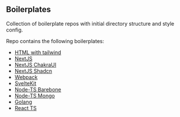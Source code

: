 ## Boilerplates

Collection of boilerplate repos with initial directory structure and style config.

Repo contains the following boilerplates:

- [HTML with tailwind](https://github.com/rakesh-gupta29/boilerplates/tree/main/html-tailwind)
- [NextJS](https://github.com/rakesh-gupta29/boilerplates/tree/main/nextjs)
- [NextJS ChakraUI](https://github.com/rakesh-gupta29/boilerplates/tree/main/nextjs-chakraui)
- [NextJS Shadcn](https://github.com/rakesh-gupta29/boilerplates/tree/main/nextjs-shadcn)
- [Webpack](https://github.com/rakesh-gupta29/boilerplates/tree/main/webpack)
- [SvelteKit](https://github.com/rakesh-gupta29/boilerplates/tree/main/sveltekit)
- [Node-TS Barebone](https://github.com/rakesh-gupta29/boilerplates/tree/main/node-barebone)
- [Node-TS Mongo](https://github.com/rakesh-gupta29/boilerplates/tree/main/node-with-mongo)
- [Golang](https://github.com/rakesh-gupta29/boilerplates/tree/main/golang)
- [React TS](https://github.com/rakesh-gupta29/boilerplates/tree/main/react-ts)
